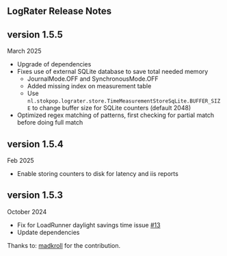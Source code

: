 ## LogRater Release Notes

## version 1.5.5

March 2025

- Upgrade of dependencies
- Fixes use of external SQLite database to save total needed memory
  - JournalMode.OFF and SynchronousMode.OFF
  - Added missing index on measurement table
  - Use `nl.stokpop.lograter.store.TimeMeasurementStoreSqLite.BUFFER_SIZE` to change buffer size for SQLite counters (default 2048)
- Optimized regex matching of patterns, first checking for partial match before doing full match

## version 1.5.4

Feb 2025

- Enable storing counters to disk for latency and iis reports

## version 1.5.3

October 2024

- Fix for LoadRunner daylight savings time issue [#13](https://github.com/stokpop/lograter/issues/13)
- Update dependencies

Thanks to: [madkroll](https://github.com/madkroll) for the contribution.